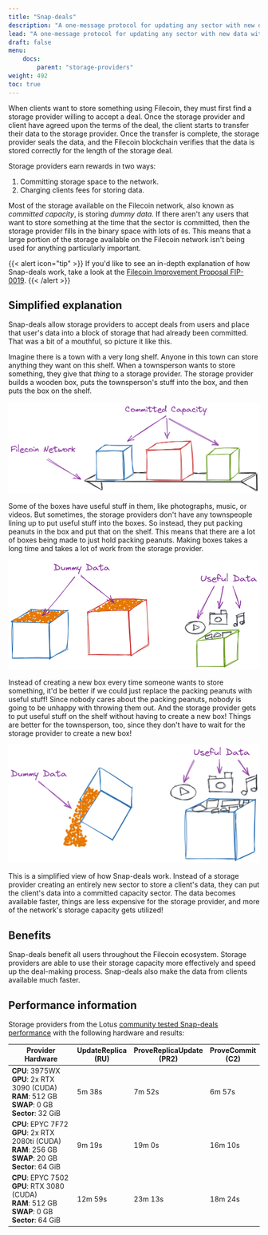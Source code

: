 ```yaml
---
title: "Snap-deals"
description: "A one-message protocol for updating any sector with new data without re-sealing. This allows users to utilize the confirmed storage available in the network, while also allowing storage providers to earn storage rewards without having to seal new sectors."
lead: "A one-message protocol for updating any sector with new data without re-sealing. This allows users to utilize the confirmed storage available in the network, while also allowing storage providers to earn storage rewards without having to seal new sectors."
draft: false
menu:
    docs:
        parent: "storage-providers"
weight: 492
toc: true
---
```


When clients want to store something using Filecoin, they must first find a storage provider willing to accept a deal. Once the storage provider and client have agreed upon the terms of the deal, the client starts to transfer their data to the storage provider. Once the transfer is complete, the storage provider seals the data, and the Filecoin blockchain verifies that the data is stored correctly for the length of the storage deal. 

Storage providers earn rewards in two ways:

1. Committing storage space to the network. 
1. Charging clients fees for storing data. 

Most of the storage available on the Filecoin network, also known as _committed capacity_, is storing _dummy data_. If there aren't any users that want to store something at the time that the sector is committed, then the storage provider fills in the binary space with lots of `0`s. This means that a large portion of the storage available on the Filecoin network isn't being used for anything particularly important.

{{< alert icon="tip" >}}
If you'd like to see an in-depth explanation of how Snap-deals work, take a look at the [Filecoin Improvement Proposal FIP-0019](https://github.com/filecoin-project/FIPs/blob/master/FIPS/fip-0019.md).
{{< /alert >}}

## Simplified explanation

Snap-deals allow storage providers to accept deals from users and place that user's data into a block of storage that had already been committed. That was a bit of a mouthful, so picture it like this.

Imagine there is a town with a very long shelf. Anyone in this town can store anything they want on this shelf. When a townsperson wants to store something, they give that _thing_ to a storage provider. The storage provider builds a wooden box, puts the townsperson's stuff into the box, and then puts the box on the shelf.

![A shelf representing the Filecoin network.](shelf.png)

Some of the boxes have useful stuff in them, like photographs, music, or videos. But sometimes, the storage providers don't have any townspeople lining up to put useful stuff into the boxes. So instead, they put packing peanuts in the box and put that on the shelf. This means that there are a lot of boxes being made to just hold packing peanuts. Making boxes takes a long time and takes a lot of work from the storage provider.

![Types of data in a Filecoin sector.](data-types.png)

Instead of creating a new box every time someone wants to store something, it'd be better if we could just replace the packing peanuts with useful stuff! Since nobody cares about the packing peanuts, nobody is going to be unhappy with throwing them out. And the storage provider gets to put useful stuff on the shelf without having to create a new box! Things are better for the townsperson, too, since they don't have to wait for the storage provider to create a new box!

![Emptying sectors of dummy data to fill them with real data.](emptying-boxes.png)

This is a simplified view of how Snap-deals work. Instead of a storage provider creating an entirely new sector to store a client's data, they can put the client's data into a committed capacity sector. The data becomes available faster, things are less expensive for the storage provider, and more of the network's storage capacity gets utilized!

## Benefits

Snap-deals benefit all users throughout the Filecoin ecosystem. Storage providers are able to use their storage capacity more effectively and speed up the deal-making process. Snap-deals also make the data from clients available much faster.

## Performance information

Storage providers from the Lotus [community tested Snap-deals performance](https://github.com/filecoin-project/lotus/discussions/8127) with the following hardware and results:

| Provider<br>Hardware | UpdateReplica<br>(RU) | ProveReplicaUpdate<br>(PR2) | ProveCommit<br>(C2) |	
| --- | --- | --- | --- |
| **CPU**: 3975WX<br>**GPU**: 2x RTX 3090 (CUDA) <br>**RAM**: 512 GB<br>**SWAP**: 0 GB<br>**Sector**: 32 GiB | 5m 38s | 7m 52s | 6m 57s |
| **CPU**: EPYC 7F72<br>**GPU**: 2x RTX 2080ti (CUDA) <br>**RAM**: 256 GB<br>**SWAP**: 20 GB<br>**Sector**: 64 GiB | 9m 19s | 19m 0s | 16m 10s |
| **CPU**: EPYC 7502<br>**GPU**: RTX 3080 (CUDA) <br>**RAM**: 512 GB<br>**SWAP**: 0 GB<br>**Sector**: 64 GiB | 12m 59s | 23m 13s | 18m 24s |

<!-- 

## Test snap-deals

If you are a storage provider and want to get to grips with Snap-deals, then follow this quick guide! You will learn how to set up a local Filecoin network, create some basic deals, and then convert those deals to Snap-deals.

### Start a Lotus local-net

### Create basic deals

### Convert deals to Snap-deals

## Video example

Here is a simple run-through of how Snap-deals work:

-->
